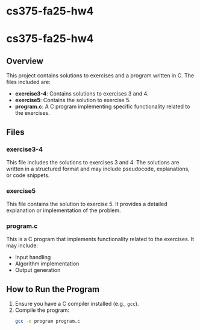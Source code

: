 # cs375-fa25-hw4

# cs375-fa25-hw4

## Overview
This project contains solutions to exercises and a program written in C. The files included are:

- **exercise3-4**: Contains solutions to exercises 3 and 4.
- **exercise5**: Contains the solution to exercise 5.
- **program.c**: A C program implementing specific functionality related to the exercises.

## Files

### exercise3-4
This file includes the solutions to exercises 3 and 4. The solutions are written in a structured format and may include pseudocode, explanations, or code snippets.

### exercise5
This file contains the solution to exercise 5. It provides a detailed explanation or implementation of the problem.

### program.c
This is a C program that implements functionality related to the exercises. It may include:
- Input handling
- Algorithm implementation
- Output generation

## How to Run the Program
1. Ensure you have a C compiler installed (e.g., `gcc`).
2. Compile the program:
   ```bash
   gcc -o program program.c